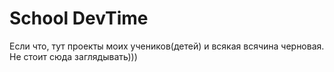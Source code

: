 # School DevTime


Если что, тут проекты моих учеников(детей) и всякая всячина черновая. Не стоит сюда заглядывать)))
